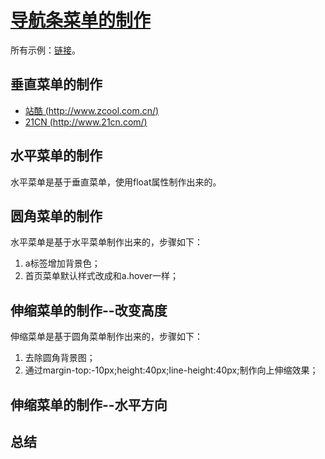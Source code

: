 # [导航条菜单的制作](http://www.imooc.com/learn/6)

所有示例：[链接](http://123.56.21.232:8252/video/imooc/htmlcss/nav_bar/)。

## 垂直菜单的制作

- [站酷 (http://www.zcool.com.cn/)](http://www.zcool.com.cn/)
- [21CN (http://www.21cn.com/)](http://www.21cn.com/)


## 水平菜单的制作

水平菜单是基于垂直菜单，使用float属性制作出来的。


## 圆角菜单的制作

水平菜单是基于水平菜单制作出来的，步骤如下：
1. a标签增加背景色；
2. 首页菜单默认样式改成和a.hover一样；


## 伸缩菜单的制作--改变高度

伸缩菜单是基于圆角菜单制作出来的，步骤如下：
1. 去除圆角背景图；
2. 通过margin-top:-10px;height:40px;line-height:40px;制作向上伸缩效果；

## 伸缩菜单的制作--水平方向


## 总结


